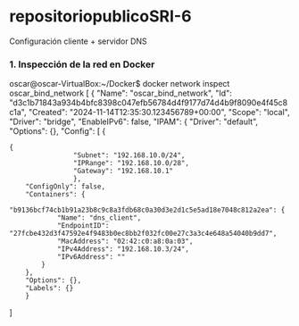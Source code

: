 # repositoriopublicoSRI-6
Configuración cliente + servidor DNS

### 1. Inspección de la red en Docker
oscar@oscar-VirtualBox:~/Docker$ docker network inspect oscar_bind_network
[
   {
               "Name": "oscar_bind_network",
               "Id": "d3c1b71843a934b4bfc8398c047efb56784d4f9177d74d4b9f8090e4f45c8c1a",
               "Created": "2024-11-14T12:35:30.123456789+00:00",
        "Scope": "local",
        "Driver": "bridge",
        "EnableIPv6": false,
        "IPAM": {
            "Driver": "default",
            "Options": {},
            "Config": [
                {

    {
                    "Subnet": "192.168.10.0/24",
                    "IPRange": "192.168.10.0/28",
                    "Gateway": "192.168.10.1"
                    },
        "ConfigOnly": false,
        "Containers": {
            "b9136bcf74cb1b91a23b8c9c8a3fdb68c0a30d3e2d1c5e5ad18e7048c812a2ea": {
                "Name": "dns_client",
                "EndpointID": "27fcbe432d3f47592e4f9483b0ec8bb2f032fc00e27c3a3c4e648a54040b9dd7",
                "MacAddress": "02:42:c0:a8:0a:03",
                "IPv4Address": "192.168.10.3/24",
                "IPv6Address": ""
            }
        },
        "Options": {},
        "Labels": {}
        }
]
